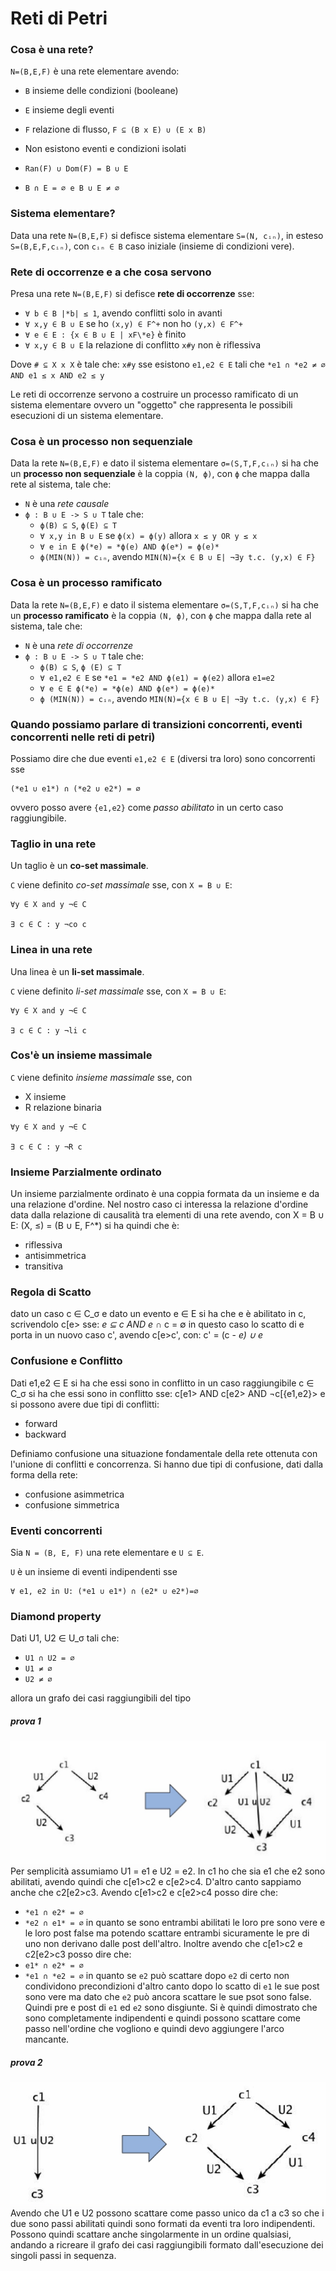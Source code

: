 # Reti di Petri

### Cosa è una rete?
`N=(B,E,F)` è una rete elementare avendo:
- `B` insieme delle condizioni (booleane)
- `E` insieme degli eventi
- `F` relazione di flusso, `F ⊆ (B x E) ∪ (E x B)`

- Non esistono eventi e condizioni isolati
- `Ran(F) ∪ Dom(F) = B ∪ E`
- `B ∩ E = ∅ e B ∪ E ≠ ∅`

### Sistema elementare?
Data una rete `N=(B,E,F)` si defisce sistema elementare `S=(N, cᵢₙ)`, in esteso `S=(B,E,F,cᵢₙ)`, con `cᵢₙ ∈ B` caso iniziale (insieme di condizioni vere).


### Rete di occorrenze e a che cosa servono
Presa una rete `N=(B,E,F)` si defisce **rete di occorrenze** sse:
- `∀ b ∈ B |*b| ≤ 1`, avendo conflitti solo in avanti
- `∀ x,y ∈ B ∪ E` se ho `(x,y) ∈ F^+` non ho `(y,x) ∈ F^+`
- `∀ e ∈ E : {x ∈ B ∪ E | xF\*e}` è finito
- `∀ x,y ∈ B ∪ E` la relazione di conflitto `x#y` non è riflessiva

Dove `# ⊆ X x X` è tale che:
`x#y` sse esistono `e1,e2 ∈ E` tali che `*e1 ∩ *e2 ≠ ∅ AND e1 ≤ x AND e2 ≤ y`

Le reti di occorrenze servono a costruire un processo ramificato di un sistema 
elementare ovvero un "oggetto" che rappresenta le possibili esecuzioni di un
sistema elementare.

### Cosa è un processo non sequenziale
Data la rete `N=(B,E,F)` e dato il sistema elementare `σ=(S,T,F,cᵢₙ)` 
si ha che un **processo non sequenziale** è la coppia `(N, ϕ)`, con `ϕ` che mappa dalla 
rete al sistema, tale che:
- `N` è una _rete causale_
- `ϕ : B ∪ E -> S ∪ T` tale che:
  - `ϕ(B) ⊆ S`, `ϕ(E) ⊆ T`
  - `∀ x,y in B ∪ E` se `ϕ(x) = ϕ(y)` allora `x ≤ y OR y ≤ x`
  - `∀ e in E ϕ(*e) = *ϕ(e) AND ϕ(e*) = ϕ(e)*`
  - `ϕ(MIN(N)) = cᵢₙ`, avendo `MIN(N)={x ∈ B ∪ E| ¬∃y t.c. (y,x) ∈ F}`

### Cosa è un processo ramificato
Data la rete `N=(B,E,F)` e dato il sistema elementare `σ=(S,T,F,cᵢₙ)` 
si ha che un **processo ramificato** è la coppia `(N, ϕ)`, con `ϕ` che mappa dalla 
rete al sistema, tale che:
- `N` è una _rete di occorrenze_
- `ϕ : B ∪ E -> S ∪ T` tale che:
  - `ϕ(B) ⊆ S`, `ϕ (E) ⊆ T`
  - `∀ e1,e2 ∈ E` se `*e1 = *e2 AND ϕ(e1) = ϕ(e2)` allora `e1=e2`
  - `∀ e ∈ E ϕ(*e) = *ϕ(e) AND ϕ(e*) = ϕ(e)*`
  - `ϕ (MIN(N)) = cᵢₙ`, avendo `MIN(N)={x ∈ B ∪ E| ¬∃y t.c. (y,x) ∈ F}`

### Quando possiamo parlare di transizioni concorrenti, eventi concorrenti nelle reti di petri)
Possiamo dire che due eventi `e1,e2 ∈ E` (diversi tra loro) sono concorrenti sse
```
(*e1 ∪ e1*) ∩ (*e2 ∪ e2*) = ∅
```
ovvero posso avere `{e1,e2}` come _passo abilitato_ in un certo caso raggiungibile.


### Taglio in una rete
Un taglio è un **co-set massimale**.

`C` viene definito _co-set massimale_ sse, con `X = B ∪ E`:
```
∀y ∈ X and y ¬∈ C 

∃ c ∈ C : y ¬co c
```

### Linea in una rete
Una linea è un **li-set massimale**.

`C` viene definito _li-set massimale_ sse, con `X = B ∪ E`:
```
∀y ∈ X and y ¬∈ C 

∃ c ∈ C : y ¬li c
```

### Cos'è un insieme massimale
`C` viene definito _insieme massimale_ sse, con 
- X insieme
- R relazione binaria
```
∀y ∈ X and y ¬∈ C 

∃ c ∈ C : y ¬R c
```

### Insieme Parzialmente ordinato
Un insieme parzialmente ordinato è una coppia formata da un insieme e da una relazione
d'ordine. Nel nostro caso ci interessa la relazione d'ordine data dalla relazione di 
causalità tra elementi di una rete avendo, con X = B ∪ E: (X, ≤) = (B ∪ E, F^*)
si ha quindi che è:
- riflessiva
- antisimmetrica
- transitiva

### Regola di Scatto
dato un caso c ∈ C_σ e dato un evento e ∈ E si ha che e è abilitato in c,
scrivendolo c[e> sse:
*e ⊆ c AND e* ∩ c = ∅
in questo caso lo scatto di e porta in un nuovo caso c', avendo c[e>c', con:
c' = (c - *e) ∪ e*

### Confusione e Conflitto
Dati e1,e2 ∈ E si ha che essi sono in conflitto in un caso raggiungibile c ∈ C_σ 
si ha che essi sono in conflitto sse:
c[e1> AND c[e2> AND ¬c[{e1,e2}>
e si possono avere due tipi di conflitti:
- forward
- backward

Definiamo confusione una situazione fondamentale della rete ottenuta con l'unione di
conflitti e concorrenza. Si hanno due tipi di confusione, dati dalla forma della rete:
- confusione asimmetrica
- confusione simmetrica


### Eventi concorrenti
Sia `N = (B, E, F)` una rete elementare e `U ⊆ E`.

`U` è un insieme di eventi indipendenti sse
```
∀ e1, e2 in U: (*e1 ∪ e1*) ∩ (e2* ∪ e2*)=∅ 
```

### Diamond property
Dati U1, U2 ∈ U_σ tali che:
- `U1 ∩ U2 = ∅`
- `U1 ≠ ∅`
- `U2 ≠ ∅`

allora un grafo dei casi raggiungibili del tipo 


##### prova 1
![Diamond Property 1](./dp1.png)
Per semplicità assumiamo U1 = e1 e U2 = e2. In c1 ho che sia e1 che e2 sono 
abilitati, avendo quindi che c[e1>c2 e c[e2>c4. D'altro canto sappiamo anche 
che c2[e2>c3. Avendo c[e1>c2 e c[e2>c4 posso dire che:
- `*e1 ∩ e2* = ∅`
- `*e2 ∩ e1* = ∅`
in quanto se sono entrambi abilitati le loro pre sono vere e le loro post false ma
potendo scattare entrambi sicuramente le pre di uno non derivano dalle post dell'altro. 
Inoltre avendo che c[e1>c2 e c2[e2>c3 posso dire che:
- `e1* ∩ e2* = ∅`
- `*e1 ∩ *e2 = ∅`
in quanto se `e2` può scattare dopo `e2` di certo non condividono precondizioni d'altro canto
dopo lo scatto di `e1` le sue post sono vere ma dato che `e2` può ancora scattare le sue psot sono false.
Quindi pre e post di `e1` ed `e2` sono disgiunte. Si è quindi dimostrato che sono completamente
indipendenti e quindi possono scattare come passo nell'ordine che vogliono e quindi devo
aggiungere l'arco mancante.

##### prova 2
![Diamond Property 2](./dp2.png)
Avendo che U1 e U2 possono scattare come passo unico da c1 a c3 so che i due
sono passi abilitati quindi sono formati da eventi tra loro indipendenti. Possono
quindi scattare anche singolarmente in un ordine qualsiasi, andando a ricreare 
il grafo dei casi raggiungibili formato dall'esecuzione dei singoli passi 
in sequenza.